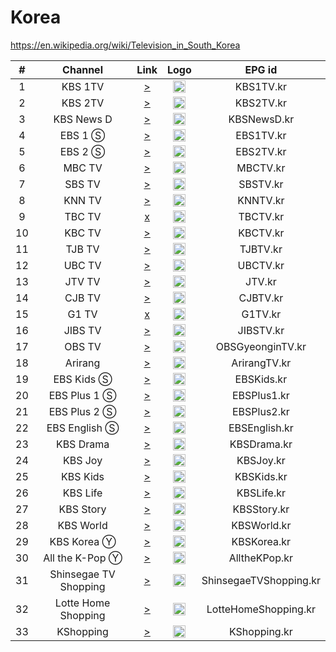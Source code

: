 <h1>Korea</h1>

https://en.wikipedia.org/wiki/Television_in_South_Korea

| #   | Channel        | Link  | Logo | EPG id |
|:---:|:--------------:|:-----:|:----:|:------:|
| 1   | KBS 1TV        | [>](http://ye23.vip/z7z8/2021/kbs2020.php?id=1) | <img height="20" src="https://upload.wikimedia.org/wikipedia/commons/thumb/d/d5/KBS_1_logo.svg/512px-KBS_1_logo.svg.png"/> | KBS1TV.kr |
| 2   | KBS 2TV        | [>](http://ye23.vip/z7z8/2021/kbs2020.php?id=2) | <img height="20" src="https://upload.wikimedia.org/wikipedia/commons/thumb/2/26/KBS_2_logo.svg/512px-KBS_2_logo.svg.png"/> | KBS2TV.kr |
| 3   | KBS News D     | [>](http://ye23.vip/z7z8/2021/kbs2020.php?id=4) | <img height="20" src="https://i.imgur.com/4qKgvHN.png"/> | KBSNewsD.kr |
| 4   | EBS 1 Ⓢ        | [>](https://ebsonair.ebs.co.kr/ebs1familypc/familypc1m/playlist.m3u8) | <img height="20" src="https://upload.wikimedia.org/wikipedia/commons/thumb/e/e2/EBS_1TV_Logo.svg/512px-EBS_1TV_Logo.svg.png"/> | EBS1TV.kr |
| 5   | EBS 2 Ⓢ        | [>](https://ebsonair.ebs.co.kr/ebs2familypc/familypc1m/playlist.m3u8) | <img height="20" src="https://upload.wikimedia.org/wikipedia/commons/thumb/d/db/EBS_2TV_Logo.svg/512px-EBS_2TV_Logo.svg.png"/> | EBS2TV.kr |
| 6   | MBC TV         | [>](http://123.254.72.24:1935/tvlive/livestream2/playlist.m3u8) | <img height="20" src="https://upload.wikimedia.org/wikipedia/commons/thumb/6/63/Munhwa_Broadcasting_Company.svg/512px-Munhwa_Broadcasting_Company.svg.png"/> | MBCTV.kr |
| 7   | SBS TV         | [>](https://allanf181.github.io/adaptive-streams/streams/kr/SBSTV.m3u8) | <img height="20" src="https://upload.wikimedia.org/wikipedia/commons/thumb/9/90/SBS_Korea_Logo_%28Word_Only%29.svg/512px-SBS_Korea_Logo_%28Word_Only%29.svg.png"/> | SBSTV.kr |
| 8   | KNN TV         | [>](http://211.220.195.200:1935/live/mp4:KnnTV.sdp/playlist.m3u8) | <img height="20" src="https://upload.wikimedia.org/wikipedia/commons/thumb/6/65/KNN_logo.svg/512px-KNN_logo.svg.png"/> | KNNTV.kr |
| 9   | TBC TV         | [x](http://221.157.125.239:1935/live/psike/playlist.m3u8) | <img height="20" src="https://upload.wikimedia.org/wikipedia/commons/thumb/f/ff/Daegu_Broadcasting_Corporation.svg/512px-Daegu_Broadcasting_Corporation.svg.png"/> | TBCTV.kr |
| 10  | KBC TV         | [>](http://119.200.131.11:1935/KBCTV/tv/playlist.m3u8) | <img height="20" src="https://upload.wikimedia.org/wikipedia/commons/thumb/3/32/KBC_Gwangju_Broadcasting_logo.svg/512px-KBC_Gwangju_Broadcasting_logo.svg.png"/> | KBCTV.kr |
| 11  | TJB TV         | [>](http://1.245.74.5:1935/live/tv/.m3u8) | <img height="20" src="https://i.imgur.com/q9Nx801.png"/> | TJBTV.kr |
| 12  | UBC TV         | [>](http://59.23.231.102:1935/live/UBCstream/playlist.m3u8) | <img height="20" src="https://upload.wikimedia.org/wikipedia/en/thumb/c/c3/Ubc_logo2.svg/512px-Ubc_logo2.svg.png"/> | UBCTV.kr |
| 13  | JTV TV         | [>](https://61ff3340258d2.streamlock.net/jtv_live/myStream/playlist.m3u8) | <img height="20" src="https://upload.wikimedia.org/wikipedia/commons/thumb/f/fa/Jtv_logo.svg/512px-Jtv_logo.svg.png"/> | JTV.kr |
| 14  | CJB TV         | [>](http://1.222.207.80:1935/live/cjbtv/playlist.m3u8) | <img height="20" src="https://i.imgur.com/MvxdZhX.png"/> | CJBTV.kr |
| 15  | G1 TV          | [x](http://smart.igtb.co.kr:1935/live/stream.sdp/playlist.m3u8) | <img height="20" src="https://i.imgur.com/TYYffUe.png"/> | G1TV.kr |
| 16  | JIBS TV        | [>](http://123.140.197.22/stream/1/play.m3u8) | <img height="20" src="https://i.imgur.com/RVWpBoz.png"/> | JIBSTV.kr |
| 17  | OBS TV         | [>](https://allanf181.github.io/adaptive-streams/streams/kr/OBSGyeonginTV.m3u8) | <img height="20" src="https://i.imgur.com/oWB3ApR.png"/> | OBSGyeonginTV.kr |
| 18  | Arirang        | [>](http://amdlive.ctnd.com.edgesuite.net/arirang_1ch/smil:arirang_1ch.smil/playlist.m3u8) | <img height="20" src="https://i.imgur.com/RuHZ6Dx.png"/> | ArirangTV.kr |
| 19  | EBS Kids Ⓢ     | [>](https://ebsonair.ebs.co.kr/ebsufamilypc/familypc1m/playlist.m3u8) | <img height="20" src="https://i.imgur.com/62oo8Bx.png"/> | EBSKids.kr |
| 20  | EBS Plus 1 Ⓢ   | [>](https://ebsonair.ebs.co.kr/plus1familypc/familypc1m/playlist.m3u8) | <img height="20" src="https://i.imgur.com/ImUHRG2.png"/> | EBSPlus1.kr |
| 21  | EBS Plus 2 Ⓢ   | [>](https://ebsonair.ebs.co.kr/plus2familypc/familypc1m/playlist.m3u8) | <img height="20" src="https://i.imgur.com/mgFRZFq.png"/> | EBSPlus2.kr |
| 22  | EBS English Ⓢ  | [>](https://ebsonair.ebs.co.kr/plus3familypc/familypc1m/playlist.m3u8) | <img height="20" src="https://i.imgur.com/qceaIf7.png"/> | EBSEnglish.kr |
| 23  | KBS Drama      | [>](http://ye23.vip/z7z8/2021/kbs2020.php?id=5) | <img height="20" src="https://upload.wikimedia.org/wikipedia/commons/thumb/f/f2/KBS_DRAMA.svg/512px-KBS_DRAMA.svg.png"/> | KBSDrama.kr |
| 24  | KBS Joy        | [>](http://ye23.vip/z7z8/2021/kbs2020.php?id=6) | <img height="20" src="https://upload.wikimedia.org/wikipedia/commons/thumb/6/6b/KBS_JOY.svg/512px-KBS_JOY.svg.png"/> | KBSJoy.kr |
| 25  | KBS Kids       | [>](http://ye23.vip/z7z8/2021/kbs2020.php?id=9) | <img height="20" src="https://upload.wikimedia.org/wikipedia/commons/thumb/a/a5/KBS_kids.svg/512px-KBS_kids.svg.png"/> | KBSKids.kr |
| 26  | KBS Life       | [>](http://ye23.vip/z7z8/2021/kbs2020.php?id=7) | <img height="20" src="https://upload.wikimedia.org/wikipedia/commons/thumb/6/64/KBS_Life.svg/512px-KBS_Life.svg.png"/> | KBSLife.kr |
| 27  | KBS Story      | [>](http://ye23.vip/z7z8/2021/kbs2020.php?id=8) | <img height="20" src="https://upload.wikimedia.org/wikipedia/commons/thumb/7/7e/KBS_Story.svg/512px-KBS_Story.svg.png"/> | KBSStory.kr |
| 28  | KBS World      | [>](http://ye23.vip/z7z8/2021/kbs2020.php?id=3) | <img height="20" src="https://upload.wikimedia.org/wikipedia/commons/thumb/1/1b/KBS_World_%282009%29.svg/512px-KBS_World_%282009%29.svg.png"/> | KBSWorld.kr |
| 29  | KBS Korea Ⓨ    | [>](https://www.youtube.com/c/kbsworldtv/live) | <img height="20" src="https://kbsworldimage.kbs.co.kr/images/layout/logo/logo_korea_n.png"/> | KBSKorea.kr |
| 30  | All the K-Pop Ⓨ | [>](https://www.youtube.com/c/ALLTHEKPOP/live) | <img height="20" src="https://i.imgur.com/tBbTTAx.png"/> | AlltheKPop.kr |
| 31  | Shinsegae TV Shopping | [>](https://liveout.catenoid.net/live-02-shinsegaetvshopping/shinsegaetvshopping_720p/playlist.m3u8) | <img height="20" src="https://tvtolive.com/wp-content/uploads/Shinsegae-TV-Shopping-tvtolive.com_.jpg"/> | ShinsegaeTVShopping.kr |
| 32 | Lotte Home Shopping | [>](https://pchlslivesw.lotteimall.com/live/livestream/lotteimalllive_mp4.m3u8) | <img height="20" src="https://tvtolive.com/wp-content/uploads/Lotte-Homeshopping-tvtolive.com_.jpg"/> | LotteHomeShopping.kr |
| 33 | KShopping  | [>](https://fhs8036.bd-61.ktcdn.co.kr/klive/smil:klive.smil/playlist.m3u8) | <img height="20" src="https://img.hankyung.com/photo/202205/AKR20220526045000003_01_i_P4.jpg"/> | KShopping.kr |

